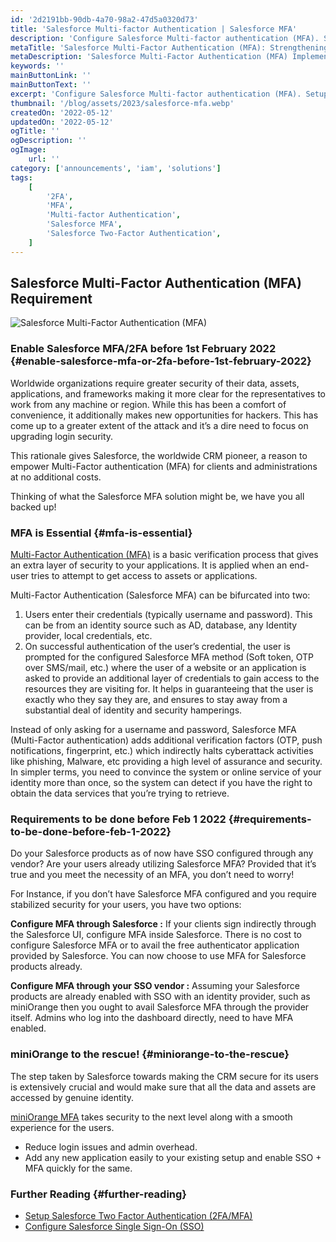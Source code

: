 ```yaml
---
id: '2d2191bb-90db-4a70-98a2-47d5a0320d73'
title: 'Salesforce Multi-factor Authentication | Salesforce MFA'
description: 'Configure Salesforce Multi-factor authentication (MFA). Setup MFA for all your web & SaaS Apps including Salesforce for authorized network users.'
metaTitle: 'Salesforce Multi-Factor Authentication (MFA): Strengthening Your Security'
metaDescription: 'Salesforce Multi-Factor Authentication (MFA) Implementation: Secure Your Network Users and Web Apps.'
keywords: ''
mainButtonLink: ''
mainButtonText: ''
excerpt: 'Configure Salesforce Multi-factor authentication (MFA). Setup MFA for all your web & SaaS Apps including Salesforce for authorized network users.'
thumbnail: '/blog/assets/2023/salesforce-mfa.webp'
createdOn: '2022-05-12'
updatedOn: '2022-05-12'
ogTitle: ''
ogDescription: ''
ogImage:
    url: ''
category: ['announcements', 'iam', 'solutions']
tags:
    [
        '2FA',
        'MFA',
        'Multi-factor Authentication',
        'Salesforce MFA',
        'Salesforce Two-Factor Authentication',
    ]
---
```


## Salesforce Multi-Factor Authentication (MFA) Requirement

![Salesforce Multi-Factor Authentication (MFA)](/blog/assets/2023/salesforce-mfa.webp)

### Enable Salesforce MFA/2FA before 1st February 2022 {#enable-salesforce-mfa-or-2fa-before-1st-february-2022}

Worldwide organizations require greater security of their data, assets, applications, and frameworks making it more clear for the representatives to work from any machine or region. While this has been a comfort of convenience, it additionally makes new opportunities for hackers. This has come up to a greater extent of the attack and it’s a dire need to focus on upgrading login security.

This rationale gives Salesforce, the worldwide CRM pioneer, a reason to empower Multi-Factor authentication (MFA) for clients and administrations at no additional costs.

Thinking of what the Salesforce MFA solution might be, we have you all backed up!

### MFA is Essential {#mfa-is-essential}

[Multi-Factor Authentication (MFA)](https://blog.miniorange.com/what-is-multi-factor-authentication-mfa) is a basic verification process that gives an extra layer of security to your applications. It is applied when an end-user tries to attempt to get access to assets or applications.

Multi-Factor Authentication (Salesforce MFA) can be bifurcated into two:

1. Users enter their credentials (typically username and password). This can be from an identity source such as AD, database, any Identity provider, local credentials, etc.
2. On successful authentication of the user’s credential, the user is prompted for the configured Salesforce MFA method (Soft token, OTP over SMS/mail, etc.) where the user of a website or an application is asked to provide an additional layer of credentials to gain access to the resources they are visiting for. It helps in guaranteeing that the user is exactly who they say they are, and ensures to stay away from a substantial deal of identity and security hamperings.

Instead of only asking for a username and password, Salesforce MFA (Multi-Factor authentication) adds additional verification factors (OTP, push notifications, fingerprint, etc.) which indirectly halts cyberattack activities like phishing, Malware, etc providing a high level of assurance and security. In simpler terms, you need to convince the system or online service of your identity more than once, so the system can detect if you have the right to obtain the data services that you’re trying to retrieve.

### Requirements to be done before Feb 1 2022 {#requirements-to-be-done-before-feb-1-2022}

Do your Salesforce products as of now have SSO configured through any vendor? Are your users already utilizing Salesforce MFA? Provided that it’s true and you meet the necessity of an MFA, you don’t need to worry!

For Instance, if you don’t have Salesforce MFA configured and you require stabilized security for your users, you have two options:

**Configure MFA through Salesforce :** If your clients sign indirectly through the Salesforce UI, configure MFA inside Salesforce. There is no cost to configure Salesforce MFA or to avail the free authenticator application provided by Salesforce. You can now choose to use MFA for Salesforce products already.

**Configure MFA through your SSO vendor :** Assuming your Salesforce products are already enabled with SSO with an identity provider, such as miniOrange then you ought to avail Salesforce MFA through the provider itself. Admins who log into the dashboard directly, need to have MFA enabled.

### miniOrange to the rescue! {#miniorange-to-the-rescue}

The step taken by Salesforce towards making the CRM secure for its users is extensively crucial and would make sure that all the data and assets are accessed by genuine identity.

[miniOrange MFA](<https://www.miniorange.com/two-factor-authentication-(2fa)>) takes security to the next level along with a smooth experience for the users.

-   Reduce login issues and admin overhead.
-   Add any new application easily to your existing setup and enable SSO + MFA quickly for the same.

### Further Reading {#further-reading}

-   [Setup Salesforce Two Factor Authentication (2FA/MFA)](https://www.miniorange.com/salesforce-two-factor-authentication-2fa)
-   [Configure Salesforce Single Sign-On (SSO)](<https://www.miniorange.com/salesforce-single-sign-on-(sso)>)
